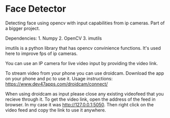 # Face Detector
Detecting face using opencv with input capabilities from ip cameras. Part of a bigger project.

Dependencies: 1. Numpy 2. OpenCV 3. imutils

imutils is a python library that has opencv convinience functions. It's used here to improve fps of ip cameras.

You can use an IP camera for live video input by providing the video link.

To stream video from your phone you can use droidcam. Download the app on your phone and pc to use it.
Usage instructions: https://www.dev47apps.com/droidcam/connect/

When using droidcam as input please close any existing videofeed that you recieve through it.
To get the video link, open the address of the feed in browser. In my case it was http://127.0.0.1:5050. Then right click on the video feed and copy the link to use it anywhere.
